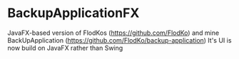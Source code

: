 # BackupApplicationFX

JavaFX-based version of FlodKos (https://github.com/FlodKo) and mine BackUpApplication (https://github.com/FlodKo/backup-application)
It's UI is now build on JavaFX rather than Swing
